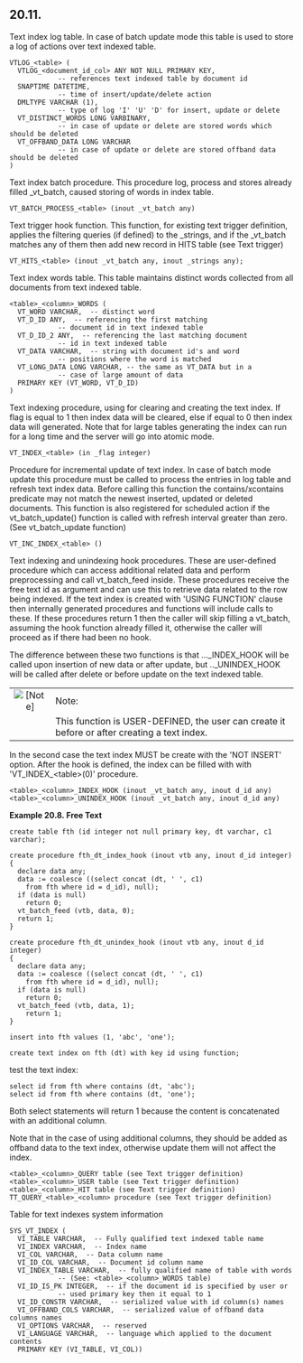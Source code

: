 <div>

<div>

<div>

<div>

## 20.11. 

</div>

</div>

</div>

Text index log table. In case of batch update mode this table is used to
store a log of actions over text indexed table.

``` programlisting
VTLOG_<table> (
  VTLOG_<document_id_col> ANY NOT NULL PRIMARY KEY,
            -- references text indexed table by document id
  SNAPTIME DATETIME,
            -- time of insert/update/delete action
  DMLTYPE VARCHAR (1),
            -- type of log 'I' 'U' 'D' for insert, update or delete
  VT_DISTINCT_WORDS LONG VARBINARY,
            -- in case of update or delete are stored words which should be deleted
  VT_OFFBAND_DATA LONG VARCHAR
            -- in case of update or delete are stored offband data should be deleted
)
```

Text index batch procedure. This procedure log, process and stores
already filled \_vt_batch, caused storing of words in index table.

``` programlisting
VT_BATCH_PROCESS_<table> (inout _vt_batch any)
```

Text trigger hook function. This function, for existing text trigger
definition, applies the filtering queries (if defined) to the \_strings,
and if the \_vt_batch matches any of them then add new record in HITS
table (see Text trigger)

``` programlisting
VT_HITS_<table> (inout _vt_batch any, inout _strings any);
```

Text index words table. This table maintains distinct words collected
from all documents from text indexed table.

``` programlisting
<table>_<column>_WORDS (
  VT_WORD VARCHAR,  -- distinct word
  VT_D_ID ANY,  -- referencing the first matching
            -- document id in text indexed table
  VT_D_ID_2 ANY,  -- referencing the last matching document
            -- id in text indexed table
  VT_DATA VARCHAR,  -- string with document id's and word
            -- positions where the word is matched
  VT_LONG_DATA LONG VARCHAR, -- the same as VT_DATA but in a
            -- case of large amount of data
  PRIMARY KEY (VT_WORD, VT_D_ID)
)
```

Text indexing procedure, using for clearing and creating the text index.
If flag is equal to 1 then index data will be cleared, else if equal to
0 then index data will generated. Note that for large tables generating
the index can run for a long time and the server will go into atomic
mode.

``` programlisting
VT_INDEX_<table> (in _flag integer)
```

Procedure for incremental update of text index. In case of batch mode
update this procedure must be called to process the entries in log table
and refresh text index data. Before calling this function the
contains/xcontains predicate may not match the newest inserted, updated
or deleted documents. This function is also registered for scheduled
action if the vt_batch_update() function is called with refresh interval
greater than zero. (See vt_batch_update function)

``` programlisting
VT_INC_INDEX_<table> ()
```

Text indexing and unindexing hook procedures. These are user-defined
procedure which can access additional related data and perform
preprocessing and call vt_batch_feed inside. These procedures receive
the free text id as argument and can use this to retrieve data related
to the row being indexed. If the text index is created with 'USING
FUNCTION' clause then internally generated procedures and functions will
include calls to these. If these procedures return 1 then the caller
will skip filling a vt_batch, assuming the hook function already filled
it, otherwise the caller will proceed as if there had been no hook.

The difference between these two functions is that ...\_INDEX_HOOK will
be called upon insertion of new data or after update, but
..\_UNINDEX_HOOK will be called after delete or before update on the
text indexed table.

<div>

|                              |                                                                                              |
|:----------------------------:|:---------------------------------------------------------------------------------------------|
| ![\[Note\]](images/note.png) | Note:                                                                                        |
|                              | This function is USER-DEFINED, the user can create it before or after creating a text index. |

</div>

In the second case the text index MUST be create with the 'NOT INSERT'
option. After the hook is defined, the index can be filled with with
'VT_INDEX\_\<table\>(0)' procedure.

``` programlisting
<table>_<column>_INDEX_HOOK (inout _vt_batch any, inout d_id any)
<table>_<column>_UNINDEX_HOOK (inout _vt_batch any, inout d_id any)
```

<div>

**Example 20.8. Free Text**

<div>

``` programlisting
create table fth (id integer not null primary key, dt varchar, c1 varchar);

create procedure fth_dt_index_hook (inout vtb any, inout d_id integer)
{
  declare data any;
  data := coalesce ((select concat (dt, ' ', c1)
    from fth where id = d_id), null);
  if (data is null)
    return 0;
  vt_batch_feed (vtb, data, 0);
  return 1;
}

create procedure fth_dt_unindex_hook (inout vtb any, inout d_id integer)
{
  declare data any;
  data := coalesce ((select concat (dt, ' ', c1)
    from fth where id = d_id), null);
  if (data is null)
    return 0;
  vt_batch_feed (vtb, data, 1);
    return 1;
}

insert into fth values (1, 'abc', 'one');

create text index on fth (dt) with key id using function;
```

test the text index:

``` programlisting
select id from fth where contains (dt, 'abc');
select id from fth where contains (dt, 'one');
```

Both select statements will return 1 because the content is concatenated
with an additional column.

Note that in the case of using additional columns, they should be added
as offband data to the text index, otherwise update them will not affect
the index.

</div>

</div>

  

``` programlisting
<table>_<column>_QUERY table (see Text trigger definition)
<table>_<column>_USER table (see Text trigger definition)
<table>_<column>_HIT table (see Text trigger definition)
TT_QUERY_<table>_<column> procedure (see Text trigger definition)
```

Table for text indexes system information

``` programlisting
SYS_VT_INDEX (
  VI_TABLE VARCHAR,  -- Fully qualified text indexed table name
  VI_INDEX VARCHAR,  -- Index name
  VI_COL VARCHAR,  -- Data column name
  VI_ID_COL VARCHAR,  -- Document id column name
  VI_INDEX_TABLE VARCHAR,  -- fully qualified name of table with words
            -- (See: <table>_<column>_WORDS table)
  VI_ID_IS_PK INTEGER,  -- if the document id is specified by user or
            -- used primary key then it equal to 1
  VI_ID_CONSTR VARCHAR,  -- serialized value with id column(s) names
  VI_OFFBAND_COLS VARCHAR,  -- serialized value of offband data columns names
  VI_OPTIONS VARCHAR,  -- reserved
  VI_LANGUAGE VARCHAR,  -- language which applied to the document contents
  PRIMARY KEY (VI_TABLE, VI_COL))
```

</div>
